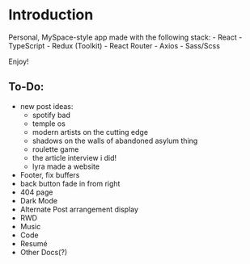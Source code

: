 # Introduction

Personal, MySpace-style app made with the following stack:
    - React
    - TypeScript
    - Redux (Toolkit)
    - React Router
    - Axios
    - Sass/Scss

Enjoy!

## To-Do:
- new post ideas:
    - spotify bad
    - temple os
    - modern artists on the cutting edge
    - shadows on the walls of abandoned asylum thing
    - roulette game
    - the article interview i did!
    - lyra made a website
- Footer, fix buffers
- back button fade in from right
- 404 page
- Dark Mode
- Alternate Post arrangement display
- RWD
- Music
- Code
- Resumé
- Other Docs(?)
